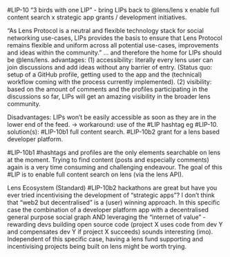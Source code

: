 #LIP-10 “3 birds with one LIP” - bring LIPs back to @lens/lens x enable full content search x strategic app grants / development initiatives.

“As Lens Protocol is a neutral and flexible technology stack for social networking use-cases, LIPs provides the basis to ensure that Lens Protocol remains flexible and uniform across all potential use-cases, improvements and ideas within the community.”  … and therefore the home for LIPs should be @lens/lens. 
advantages: 
(1) accessibility: literally every lens user can join discussions and add ideas without any barrier of entry. (Status quo: setup of a GitHub
 profile, getting used to the app and the (technical) workflow coming with the process currently implemented).
(2) visibility: based on the amount of comments and the profiles participating in the discussions so far, LIPs will get an amazing visibility in the broader lens community. 

Disadvantages: LIPs won’t be easily accessible as soon as they are in the lower end of the feed. -> workaround: use of the #LIP hashtag eg #LIP-10. solution(s): 
#LIP-10b1 full content search. 
#LIP-10b2 grant for a lens based developer platform.

#LIP-10b1  #hashtags and profiles are the only elements searchable on lens at the moment. Trying to find content (posts and especially comments) again is a very time consuming and challenging endeavour.
The goal of this #LIP is to enable full content search on lens (via the lens API).

Lens Ecosystem (Standard)
#LIP-10b2 hackathons are great but have you ever tried incentivising the development of “strategic apps”? 
I don’t think that “web2 but decentralised” is a (user) winning approach. In this specific case the combination of a developer platform app with a decentralised general purpose social graph AND leveraging the “internet of value” - rewarding devs building open source code (project X uses code from dev Y and compensates dev Y if project X succeeds) sounds interesting (imo). 
Independent of this specific case, having a lens fund supporting and incentivising projects being built on lens might be worth trying.



